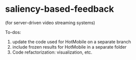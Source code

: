 # saliency-based-feedback
(for server-driven video streaming systems)

To-dos:
1. update the code used for HotMobile on a separate branch
2. include frozen results for HotMobile in a separate folder
3. Code refactorization: visualization, etc.
